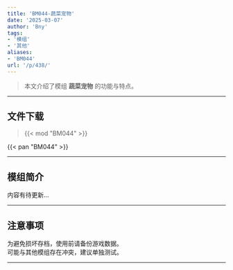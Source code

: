 ```yaml
---
title: 'BM044-蔬菜宠物'
date: '2025-03-07'
author: 'Bny'
tags:
- '模组'
- '其他'
aliases:
- 'BM044'
url: '/p/438/'
---
```


> 本文介绍了模组 **蔬菜宠物** 的功能与特点。

---

## 文件下载  

> {{< mod "BM044" >}}  

{{< pan "BM044" >}}  

---

## 模组简介

>  
内容有待更新...  

---

## 注意事项

>  
为避免损坏存档，使用前请备份游戏数据。  
可能与其他模组存在冲突，建议单独测试。  

---


